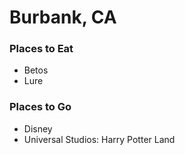 # Burbank, CA

### Places to Eat
- Betos
- Lure

### Places to Go
- Disney
- Universal Studios: Harry Potter Land
